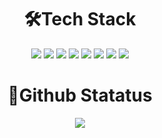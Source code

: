 <h1 align = "center">🛠Tech Stack</h1>
<p align= "center">
<img src="https://img.shields.io/badge/Kotlin-7F52FF?style=flat-square&logo=Kotlin&logoColor=white">
<img src="https://img.shields.io/badge/AndroidStuido-3DDC84?style=flat-square&logo=Android&logoColor=white">
<img src="https://img.shields.io/badge/Firebase-DD2C00?style=flat-square&logo=Firebase&logoColor=white">
<img src="https://img.shields.io/badge/AdMob-FFCC00?style=flat-square&logo=AdMob&logoColor=white">
<img src="https://img.shields.io/badge/Git-F05032?style=flat-square&logo=Git&logoColor=white">
<img src="https://img.shields.io/badge/GitHub-000000?style=flat-square&logo=GitHub&logoColor=white">
<img src="https://img.shields.io/badge/GitHub%20Actions-2088FF?style=flat-square&logo=GitHub%20Actions&logoColor=white">
<!-- <img src="https://img.shields.io/badge/Notion-000000?style=flat-square&logo=Notion&logoColor=white"> -->
<img src="https://img.shields.io/badge/Figma-F24E1E?style=flat-square&logo=Figma&logoColor=white">
</p>

<h1 align = 'center'>🏅Github Statatus</h1>
<div align = "center">
<img src="https://github-readme-stats.vercel.app/api?username=IamJuco&show_icons=true&theme=graywhite">
</div>

